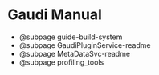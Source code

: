 Gaudi Manual
============

* @subpage guide-build-system
* @subpage GaudiPluginService-readme
* @subpage MetaDataSvc-readme
* @subpage profiling_tools
